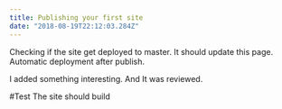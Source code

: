 ```yaml
---
title: Publishing your first site 
date: "2018-08-19T22:12:03.284Z"
---
```


Checking if the site get deployed to master.
It should update this page.
Automatic deployment after publish.

I added something interesting.
And It was reviewed.

#Test
The site should build